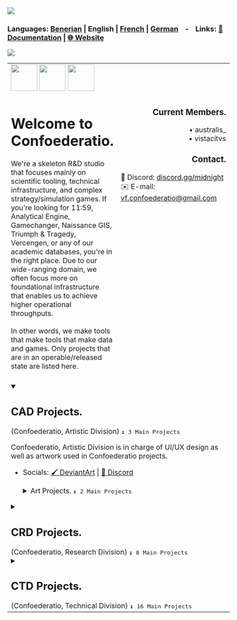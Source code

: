 <img src = "https://i.postimg.cc/xTp8p9jZ/confoederatio-text-01.png">

### **Languages:** [Benerian](https://github.com/Confoederatio/Confoederatio/blob/main/README_BN.md) | **English** | [French](https://github.com/Confoederatio/Confoederatio/blob/main/README_FR.md) | [German](https://github.com/Confoederatio/Confoederatio/blob/main/README_DE.md) &nbsp; &nbsp;-&nbsp; &nbsp; **Links:** [📝 Documentation](https://confoederatiodocs.info) | [🌐 Website](https://confoederatio.org)

![](https://i.postimg.cc/nLCvSdt4/confoederatio-project-chart-en.png)

<table>
  <tr>
    <td align = "left" colspan = 3>
      <img src = "https://i.postimg.cc/zBvCL87Y/cad-coat-of-arms-logo.png" height = "60">
      <img src = "https://i.postimg.cc/3ND2B1zL/crd-coat-of-arms-logo.png" height = "60">
      <img src = "https://i.postimg.cc/HxNQXRvc/ctd-coat-of-arms-logo.png" height = "60">
      <br>
    </td>
  </tr>
  <tr>
    <td align="left" valign = "top" colspan = "2">
      <h1>Welcome to Confoederatio.</h1>We're a skeleton R&D studio that focuses mainly on scientific tooling, technical infrastructure, and complex strategy/simulation games. If you're looking for 11:59, Analytical Engine, Gamechanger, Naissance GIS, Triumph & Tragedy, Vercengen, or any of our academic databases, you're in the right place. Due to our wide-ranging domain, we often focus more on foundational infrastructure that enables us to achieve higher operational throughputs.<br><br>In other words, we make tools that make tools that make data and games. Only projects that are in an operable/released state are listed here.<br>&nbsp;
    </td>
    <td align="right" width = "350px" valign = "top"> 
      <h3>Current Members.</h3>• australis_<br>• vistacitvs<br>
      <h3>Contact.</h3>
      <div align = "left">
        💬 Discord: <a href = "https://discord.gg/midnight-548994743925997570">discord.gg/midnight</a><br>
        ✉️ E-mail: <a href = "mailto:vf.confoederatio@gmail.com">vf.confoederatio@gmail.com</a><br>
      </div>
    </td>
  </tr>
  <tr>
    <td colspan = "3" valign = "top">
      <details open>
      <summary><h2>CAD Projects.</h2> (Confoederatio, Artistic Division) <kbd>↨ 3 Main Projects</kbd></summary>

Confoederatio, Artistic Division is in charge of UI/UX design as well as artwork used in Confoederatio projects. 
  - Socials: [🖌️ DeviantArt](https://www.deviantart.com/australiszero) | [💬 Discord](https://discord.com/channels/548994743925997570/964504182625296415)

      <details>
        <summary>Art Projects. <kbd>↨ 2 Main Projects</kbd></summary><br>
            
    __Digital Twins:__
    - **G-Earth/MC**: General projects related to automating the construction and rendering of digital twins in Minecraft.
      - [📝 Documentation](https://confoederatiodocs.info/en/CAD/GEarth_MC) | [Osaka 1:1, 36km^2](https://drive.google.com/file/d/1Zc-bbopWoFYGtOOSQZjeNbFmUtC_QNcr/view?usp=sharing) | [Vienna 1:1, 16km^2](https://drive.google.com/file/d/1-GFTi4VG853RUEYEoSaFcJoYNAJfGeBs/view?usp=sharing)
    - **Project 1911/1912**: Manual projects to reconstruct the Low Countries at 1:1 scale in Minecraft.
            
      </details>
</details>
      <details>
      <summary><h2>CRD Projects.</h2> (Confoederatio, Research Division) <kbd>↨ 8 Main Projects</kbd></summary>

__Archives:__
- **Preservés des Confoederatio**: Digital and physical archives of ~4000 historical maps and atlases, as well as translations of historical documents. You can open a private inquiry if you are interested in the physical holdings of the Preservés.
  - [📚 Digital Preservés](https://discord.com/channels/548994743925997570/1087880811501600788)

__Datasets:__
- **Eoscala**: GDP (PPP) and other economic activity estimates from 10000BC-2022AD at 5-arcminute resolution.
  - [📝 Paper](https://github.com/Confoederatio/Eoscala-Velkscala/blob/main/Eoscala%201.0-Velkscala%200.5%20-%20A%20Gridded%20Reconstruction%20of%20Global%20GDP%20and%20Population%20from%2010000BC%20to%20the%20Present.pdf) | [📈 Eoscala 1.0 Rasters](https://github.com/Confoederatio/Eoscala-Velkscala/tree/main/eoscala_1.2)
- **Sehistoir:** A vector database of census/population subadministrative divisions at a global level from 1800AD to the Present at 1-year intervals.
  - [📑 Documentation](https://confoederatiodocs.info/en/CRD/Sehistoir)
- **Stadestér**: A geolocated database of ~32000 cities from 3000BC to the Present at 1-year population intervals.
  - [💻 Source (Repository)](https://github.com/Confoederatio/Stadester)
- **Velkscala**: Population estimates from 10000BC-2023AD at 5-arcminute resolution.
  - [📝 Paper](https://github.com/Confoederatio/Eoscala-Velkscala/blob/main/Eoscala%201.0-Velkscala%200.5%20-%20A%20Gridded%20Reconstruction%20of%20Global%20GDP%20and%20Population%20from%2010000BC%20to%20the%20Present.pdf) | [👥 Velkscala 0.5 Rasters](https://github.com/Confoederatio/Eoscala-Velkscala/tree/main/velkscala_0.7)

__Software & Tooling:__
- **Constele**: 3D, asynchronous editor and visualiser for geospatial dataflows.
  - [📦 Releases](https://github.com/Confoederatio/Constele-Red/releases) | [💻 Source (Repository)](https://github.com/Confoederatio/Constele-Red)
- **Naissance GIS**: A historical 3D GIS focused on sovereignty, statistical visualisation, and data wrangling.
  - [📦 Releases](https://github.com/Confoederatio/Naissance/releases) | [:computer: Source (Repository)](https://github.com/Confoederatio/Naissance)
- **Project Humanity:** A prototype long-term SD/CLD-based ABM and cognitive architecture for personality retention and dependent memory in cognition and decision-making.
  - [📝 Paper (Working Technical Draft)](https://docs.google.com/document/d/1pmYnD0pVYnxatR96WDLCmsKMFMa_4ROOBp_nt2eg8hY/edit?usp=sharing) | [🧠 Head Model](https://drive.google.com/file/d/1nligSIH0zylj2unhM5-ir3MLNQuIjUvJ/view?usp=sharing) | [:bug: Tail Model](https://drive.google.com/file/d/1w4x3bH_XQqSvrUZIVc_Jn-eNEYt5R90s/view?usp=sharing)
      </details>
      <details>
      <summary><h2>CTD Projects.</h2> (Confoederatio, Technical Division) <kbd>↨ 16 Main Projects</kbd></summary>

__Frameworks:__
- **Scriptly Templates**: Bootstrap CLI/UI templates featuring Universal Framework used for scaffolding Confoederatio applications off of.
  - [💻 Source (Repository)](https://github.com/Confoederatio/Scriptly) 
- **Universal Framework (UF)**: General-purpose library for developer ease of use and extended functionality across Confoederatio projects.
  - [📦 Releases](https://github.com/Confoederatio/UniversalFramework/releases) | [💻 Source (Repository)](https://github.com/Confoederatio/UniversalFramework)
  - **Vercengen**: An imperative, state-driven software engine for desktop/web apps, similar to an extendable JS-driven version of ImGui.
    - [💻 Source (Repository)](https://github.com/Confoederatio/Vercengen)

__Game Engines:__
- **AnalyticalEngine**: Java/Nashorn-based game engine built on top of AOC3/LJWGL.
  - [📑 Documentation](https://docs.google.com/document/d/1cgZIJyXivPmHRlPZBEmlv65Aypafa_xPVOjqJDaS6Sg/edit?usp=sharing) | [📦 Releases](https://github.com/Confoederatio/AnalyticalEngine/releases) | [💻 Source (Repository)](https://github.com/Confoederatio/AnalyticalEngine) | [🚂 Steam](https://steamcommunity.com/sharedfiles/filedetails/?id=3429582135)
- **Gamechanger**: Node-based grand-strategy engine with JSON-based DSL modding support, primarily used for T&T1 and T&T2.
  - [📑 Documentation](https://docs.google.com/document/d/1uLfSMooByn0jtm6hfKK8rn8c9Qj9FCWv8JibFgOQwhc/edit?usp=sharing) | [💻 Source (Repository), Examples](https://github.com/Confoederatio/TriumphAndTragedy/tree/main/common)
  
__Grand-strategy Games/Mods:__
- **11:59**: A Cold War mod for AOC2/AOC3. You can find separate game versions below:
  - AOC2: [💻 Source (ModDB)](https://www.moddb.com/mods/1159-a-cold-war-mod)
  - AOC3: [💻 Source (Repository)](https://github.com/Confoederatio/AnalyticalEngine/tree/main/src/mods/11.59)
- **Triumph & Tragedy I**: A simple open-source multiplayer grand-strategy game and fully-automated NRP built for moddability.
  - [📦 Releases](https://github.com/Confoederatio/RP5.2/releases) | [💻 Source (Repository)](https://github.com/Confoederatio/RP5.2)
- **Triumph & Tragedy II**: An open-source grand-strategy multiplayer game focused on the period between 1500-2092 with detailed demographic and combat systems with a particular focus on logistics and bottom-up economic modelling.
  - [📦 Releases](https://github.com/Confoederatio/TriumphAndTragedy/releases) | [💻 Source (Repository)](https://github.com/Confoederatio/TriumphAndTragedy) | [📹 Trailer](https://www.youtube.com/watch?v=JGFcmBfLEp0)

__Software & Tooling:__
- **Ampersand Mod Creator:** A mod creator for Triumph & Tragedy.
  - [📦 Releases](https://github.com/Confoederatio/Ampersand-Mod-Creator/releases) | [💻 Source (Repository)](https://github.com/Confoederatio/Ampersand-Mod-Creator)
- **Scriptly IDE:** An embeddable visual IDE with block-based/node-based/text editing.
  - [📦 Releases](https://github.com/Confoederatio/Scriptly/releases/) | [💻 Source (Repository)](https://github.com/Confoederatio/Scriptly)
      </details>
    </td>
  </tr>
</table>
